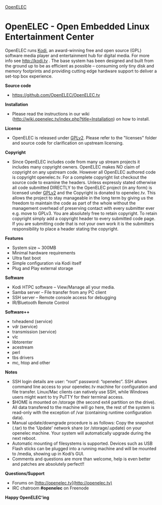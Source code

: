 [OpenELEC](http://www.openelec.tv)

# OpenELEC - Open Embedded Linux Entertainment Center

OpenELEC runs [Kodi](http://kodi.tv), an award-winning free and open source (GPL) software media 
player and entertainment hub for digital media. For more info see http://kodi.tv .
The base system has been designed and built from the ground up to be as 
efficient as possible – consuming only tiny disk and memory footprints and
providing cutting edge hardware support to deliver a set-top box experience.

**Source code**

* https://github.com/OpenELEC/OpenELEC.tv

**Installation**

* Please read the instructions in our wiki (http://wiki.openelec.tv/index.php?title=Installation) on how to install.

**License**

* OpenELEC is released under [GPLv2](http://www.gnu.org/licenses/gpl-2.0.html). Please refer to the "licenses" folder and 
  source code for clarification on upstream licensing.

**Copyright**

* Since OpenELEC includes code from many up stream projects it includes many 
  copyright owners. OpenELEC makes NO claim of copyright on any upstream code. 
  However all OpenELEC authored code is copyright openelec.tv.
  For a complete copyright list checkout the source code to examine the headers.
  Unless expressly stated otherwise all code submitted DIRECTLY to the OpenELEC 
  project (in any form) is licensed under [GPLv2](http://www.gnu.org/licenses/gpl-2.0.html) and the Copyright is donated to 
  openelec.tv.
  This allows the project to stay manageable in the long term by giving us the
  freedom to maintain the code as part of the whole without the management 
  overhead of preserving contact with every submitter ever e.g. move to GPLv3.
  You are absolutely free to retain copyright. To retain copyright simply add a 
  copyright header to every submitted code page.
  If you are submitting code that is not your own work it is the submitters 
  responsibility to place a header stating the copyright. 

**Features**

* System size ~ 300MB
* Minimal hardware requirements
* Ultra fast boot
* Simple configuration via Kodi itself
* Plug and Play external storage

**Software**

* Kodi HTPC software – View/Manage all your media.
* Samba server – File transfer from any PC client
* SSH server – Remote console access for debugging
* IR/Bluetooth Remote Control

**Software++**

* tvheadend (service)
* vdr (service)
* transmission (service)
* vlc
* libtorenter
* acestream
* perl
* tbs drivers
* mc, htop and other

**Notes**

* SSH login details are user: “root” password: “openelec”.
  SSH allows command line access to your openelec.tv machine for configuration
  and file transfer. Linux/Mac clients can natively use SSH, while Windows
  users might want to try PuTTY for their terminal access.
* $HOME is mounted on /storage (the second ext4 partition on the drive). 
  All data transfered to the machine will go here, the rest of the system is
  read-only with the exception of /var (containing runtime configuration data).
* Manual update/downgrade procedure is as follows:
  Copy the snapshot (.tar) to the 'Update' network share (or /storage/.update) on
  your openelec machine. Your system will automatically upgrade during the 
  next reboot.
* Automatic mounting of filesystems is supported. Devices such as USB Flash 
  sticks can be plugged into a running machine and will be mounted to /media,
  showing up in Kodi’s GUI.
* Comments and questions are more than welcome, help is even better and patches 
  are absolutely perfect!!

**Questions/Support**

* Forums on [http://openelec.tv](http://openelec.tv)
* IRC chatroom **#openelec** on Freenode

**Happy OpenELEC'ing**
